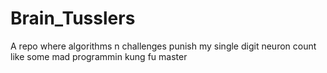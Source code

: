 # Brain_Tusslers
A repo where algorithms n challenges punish my single digit neuron count like some mad programmin kung fu master
